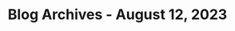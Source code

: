 ---
layout: category
title: "Blog Archives - August 12, 2023" 
category: "year-2023"
lang: en
permalink: '/category/2023/08/12'
path: '/category/2023/08/12'
pagination:
    enabled: true
    category: ["year-2023", "month-08", "day-12"]
    permalink: /page/:num/
    locale: en
---